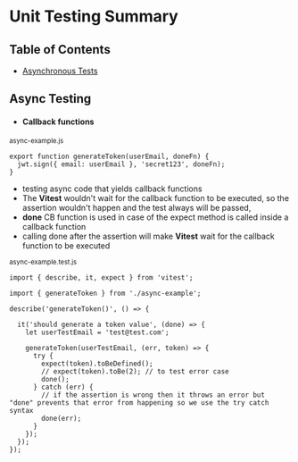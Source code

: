 # Unit Testing Summary

## Table of Contents

- [Asynchronous Tests](#async_testing)

## Async Testing <a name="async_testing"></a>

- #### Callback functions

<sub>async-example.js</sub>

```
export function generateToken(userEmail, doneFn) {
  jwt.sign({ email: userEmail }, 'secret123', doneFn);
}
```

- testing async code that yields callback functions
- The **Vitest** wouldn't wait for the callback function to be executed, so the assertion wouldn't happen and the test always will be passed,
- **done** CB function is used in case of the expect method is called inside a callback function
- calling done after the assertion will make **Vitest** wait for the callback function to be executed

<sub>async-example.test.js</sub>

```
import { describe, it, expect } from 'vitest';

import { generateToken } from './async-example';

describe('generateToken()', () => {

  it('should generate a token value', (done) => {
    let userTestEmail = 'test@test.com';

    generateToken(userTestEmail, (err, token) => {
      try {
        expect(token).toBeDefined();
        // expect(token).toBe(2); // to test error case
        done();
      } catch (err) {
        // if the assertion is wrong then it throws an error but "done" prevents that error from happening so we use the try catch syntax
        done(err);
      }
    });
  });
});
```
